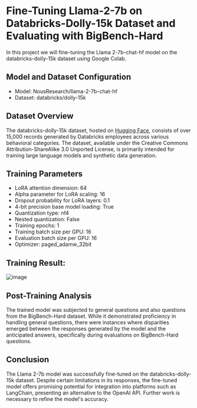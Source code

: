 # Fine-Tuning Llama-2-7b on Databricks-Dolly-15k Dataset and Evaluating with BigBench-Hard

In this project we will fine-tuning the Llama 2-7b-chat-hf model on the databricks-dolly-15k dataset using Google Colab.

## Model and Dataset Configuration

- Model: NousResearch/llama-2-7b-chat-hf
- Dataset: databricks/dolly-15k

## Dataset Overview
The databricks-dolly-15k dataset, hosted on [Hugging Face](https://huggingface.co/datasets/databricks/databricks-dolly-15k), consists of over 15,000 records generated by Databricks employees across various behavioral categories. The dataset, available under the Creative Commons Attribution-ShareAlike 3.0 Unported License, is primarily intended for training large language models and synthetic data generation.

## Training Parameters

- LoRA attention dimension: 64
- Alpha parameter for LoRA scaling: 16
- Dropout probability for LoRA layers: 0.1
- 4-bit precision base model loading: True
- Quantization type: nf4
- Nested quantization: False
- Training epochs: 1
- Training batch size per GPU: 16
- Evaluation batch size per GPU: 16
- Optimizer: paged_adamw_32bit

## Training Result:
![image](https://github.com/DrishtiShrrrma/llama-2-7b-chat-hf-databricks-dolly-15k/assets/129742046/5c787775-a88f-4466-8700-f0c9e41f0d88)


## Post-Training Analysis

The trained model was subjected to general questions and also questions from the BigBench-Hard dataset. While it demonstrated proficiency in handling general questions, there were instances where disparities emerged between the responses generated by the model and the anticipated answers, specifically during evaluations on BigBench-Hard questions.

## Conclusion 

The Llama 2-7b model was successfully fine-tuned on the databricks-dolly-15k dataset. Despite certain limitations in its responses, the fine-tuned model offers promising potential for integration into platforms such as LangChain, presenting an alternative to the OpenAI API. Further work is necessary to refine the model's accuracy.
